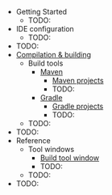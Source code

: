 * Getting Started
  * TODO:
* IDE configuration
  * TODO:
* TODO:
* [Compilation & building](compiling-applications.md)
  * Build tools
    * [Maven](maven-support.md)
      * [Maven projects](delegate-build-and-run-actions-to-maven.md)
      * TODO:
    * [Gradle](gradle.md)
      * [Gradle projects](work-with-gradle-projects.md)
      * TODO:
  * TODO:
* TODO:
* Reference
  * Tool windows
    * [Build tool window](build-sync-tool-window.md)
    * TODO:
  * TODO:
* TODO: